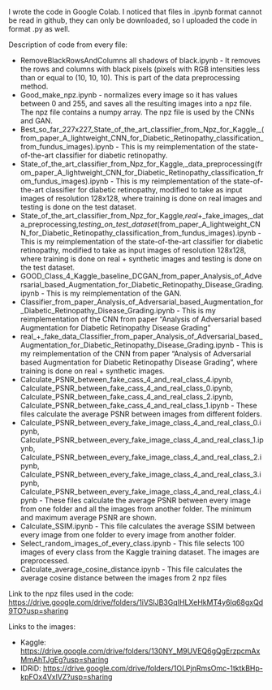 I wrote the code in Google Colab. I noticed that files in .ipynb format cannot be read in github, they can only be downloaded, so I uploaded the code in format .py as well.

Description of code from every file:
- RemoveBlackRowsAndColumns all shadows of black.ipynb - It removes the rows and columns with black pixels (pixels with RGB intensities less than or equal to (10, 10, 10). This is part of the data preprocessing method.
- Good_make_npz.ipynb - normalizes every image so it has values between 0 and 255, and saves all the resulting images into a npz file. The npz file contains a numpy array. The npz file is used by the CNNs and GAN.
- Best_so_far_227x227_State_of_the_art_classifier_from_Npz_for_Kaggle,_(from_paper_A_lightweight_CNN_for_Diabetic_Retinopathy_classification_from_fundus_images).ipynb - This is my reimplementation of the state-of-the-art classifier for diabetic retinopathy.
- State_of_the_art_classifier_from_Npz_for_Kaggle,_data_preprocessing(from_paper_A_lightweight_CNN_for_Diabetic_Retinopathy_classification_from_fundus_images).ipynb - This is my reimplementation of the state-of-the-art classifier for diabetic retinopathy, modified to take as input images of resolution 128x128, where training is done on real images and testing is done on the test dataset.
- State_of_the_art_classifier_from_Npz_for_Kaggle,_real_+_fake_images,_data_preprocessing,_testing_on_test_dataset_(from_paper_A_lightweight_CNN_for_Diabetic_Retinopathy_classification_from_fundus_images).ipynb - This is my reimplementation of the state-of-the-art classifier for diabetic retinopathy, modified to take as input images of resolution 128x128, where training is done on real + synthetic images and testing is done on the test dataset.
- GOOD_Class_4_Kaggle_baseline_DCGAN_from_paper_Analysis_of_Adversarial_based_Augmentation_for_Diabetic_Retinopathy_Disease_Grading.ipynb - This is my reimplementation of the GAN.
- Classifier_from_paper_Analysis_of_Adversarial_based_Augmentation_for_Diabetic_Retinopathy_Disease_Grading.ipynb - This is my reimplementation of the CNN from paper “Analysis of Adversarial based Augmentation for Diabetic Retinopathy Disease Grading”
- real_+_fake_data_Classifier_from_paper_Analysis_of_Adversarial_based_Augmentation_for_Diabetic_Retinopathy_Disease_Grading.ipynb - This is my reimplementation of the CNN from paper “Analysis of Adversarial based Augmentation for Diabetic Retinopathy Disease Grading”, where training is done on real + synthetic images.
- Calculate_PSNR_between_fake_cass_4_and_real_class_4.ipynb, Calculate_PSNR_between_fake_cass_4_and_real_class_0.ipynb, Calculate_PSNR_between_fake_cass_4_and_real_class_2.ipynb, Calculate_PSNR_between_fake_cass_4_and_real_class_1.ipynb - These files calculate the average PSNR between images from different folders.
- Calculate_PSNR_between_every_fake_image_class_4_and_real_class_0.ipynb, Calculate_PSNR_between_every_fake_image_class_4_and_real_class_1.ipynb, Calculate_PSNR_between_every_fake_image_class_4_and_real_class_2.ipynb, Calculate_PSNR_between_every_fake_image_class_4_and_real_class_3.ipynb, Calculate_PSNR_between_every_fake_image_class_4_and_real_class_4.ipynb - These files calculate the average PSNR between every image from one folder and all the images from another folder. The minimum and maximum average PSNR are shown.
- Calculate_SSIM.ipynb - This file calculates the average SSIM between every image from one folder to every image from another folder.
- Select_random_images_of_every_class.ipynb - This file selects 100 images of every class from the Kaggle training dataset. The images are preprocessed.
- Calculate_average_cosine_distance.ipynb - This file calculates the average cosine distance between the images from 2 npz files

Link to the npz files used in the code: https://drive.google.com/drive/folders/1iVSlJB3GqIHLXeHkMT4y6lq68gxQd9TO?usp=sharing 

Links to the images:
- Kaggle: https://drive.google.com/drive/folders/130NY_M9UVEQ6gQgErzpcmAxMmAhTJgEg?usp=sharing 
- IDRiD: https://drive.google.com/drive/folders/1OLPjnRmsOmc-1tktkBHp-kpFOx4VxlVZ?usp=sharing 
